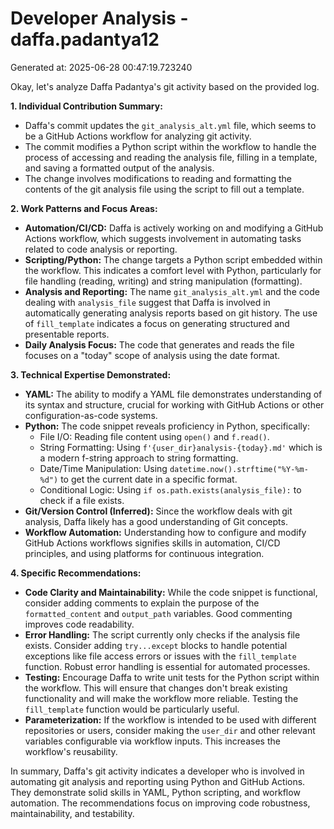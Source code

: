 # Developer Analysis - daffa.padantya12
Generated at: 2025-06-28 00:47:19.723240

Okay, let's analyze Daffa Padantya's git activity based on the provided log.

**1. Individual Contribution Summary:**

*   Daffa's commit updates the `git_analysis_alt.yml` file, which seems to be a GitHub Actions workflow for analyzing git activity.
*   The commit modifies a Python script within the workflow to handle the process of accessing and reading the analysis file, filling in a template, and saving a formatted output of the analysis.
*   The change involves modifications to reading and formatting the contents of the git analysis file using the script to fill out a template.

**2. Work Patterns and Focus Areas:**

*   **Automation/CI/CD:** Daffa is actively working on and modifying a GitHub Actions workflow, which suggests involvement in automating tasks related to code analysis or reporting.
*   **Scripting/Python:** The change targets a Python script embedded within the workflow. This indicates a comfort level with Python, particularly for file handling (reading, writing) and string manipulation (formatting).
*   **Analysis and Reporting:** The name `git_analysis_alt.yml` and the code dealing with `analysis_file` suggest that Daffa is involved in automatically generating analysis reports based on git history.  The use of `fill_template` indicates a focus on generating structured and presentable reports.
*   **Daily Analysis Focus:** The code that generates and reads the file focuses on a "today" scope of analysis using the date format.

**3. Technical Expertise Demonstrated:**

*   **YAML:**  The ability to modify a YAML file demonstrates understanding of its syntax and structure, crucial for working with GitHub Actions or other configuration-as-code systems.
*   **Python:** The code snippet reveals proficiency in Python, specifically:
    *   File I/O: Reading file content using `open()` and `f.read()`.
    *   String Formatting: Using `f'{user_dir}analysis-{today}.md'` which is a modern f-string approach to string formatting.
    *   Date/Time Manipulation: Using `datetime.now().strftime("%Y-%m-%d")` to get the current date in a specific format.
    *   Conditional Logic:  Using `if os.path.exists(analysis_file):` to check if a file exists.
*   **Git/Version Control (Inferred):** Since the workflow deals with git analysis, Daffa likely has a good understanding of Git concepts.
*   **Workflow Automation:**  Understanding how to configure and modify GitHub Actions workflows signifies skills in automation, CI/CD principles, and using platforms for continuous integration.

**4. Specific Recommendations:**

*   **Code Clarity and Maintainability:** While the code snippet is functional, consider adding comments to explain the purpose of the `formatted_content` and `output_path` variables.  Good commenting improves code readability.
*   **Error Handling:** The script currently only checks if the analysis file exists.  Consider adding `try...except` blocks to handle potential exceptions like file access errors or issues with the `fill_template` function.  Robust error handling is essential for automated processes.
*   **Testing:** Encourage Daffa to write unit tests for the Python script within the workflow.  This will ensure that changes don't break existing functionality and will make the workflow more reliable.  Testing the `fill_template` function would be particularly useful.
*   **Parameterization:** If the workflow is intended to be used with different repositories or users, consider making the `user_dir` and other relevant variables configurable via workflow inputs. This increases the workflow's reusability.

In summary, Daffa's git activity indicates a developer who is involved in automating git analysis and reporting using Python and GitHub Actions.  They demonstrate solid skills in YAML, Python scripting, and workflow automation. The recommendations focus on improving code robustness, maintainability, and testability.
